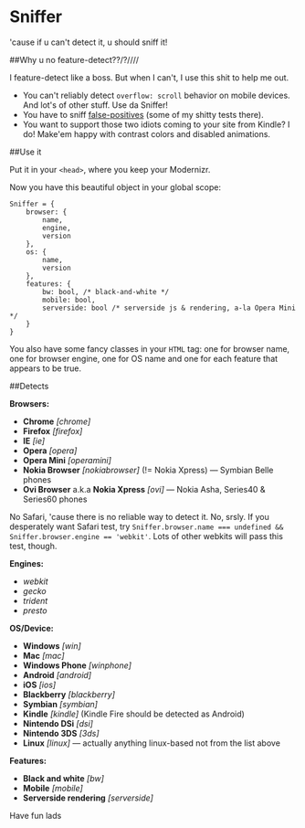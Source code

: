 Sniffer
=======

'cause if u can't detect it, u should sniff it!

##Why u no feature-detect??/?////

I feature-detect like a boss. But when I can't, I use this shit to help me out.

- You can't reliably detect `overflow: scroll` behavior on mobile devices. And lot's of other stuff. Use da Sniffer!
- You have to sniff [false-positives](https://docs.google.com/spreadsheet/ccc?key=0AjA1cIs8C8MGdFdyQ0lMQnhMbHJEeVZpMW9XejhzU2c&usp=sharing) (some of my shitty tests there).
- You want to support those two idiots coming to your site from Kindle? I do! Make'em happy with contrast colors and disabled animations.

##Use it

Put it in your `<head>`, where you keep your Modernizr.

Now you have this beautiful object in your global scope:

	Sniffer = {
		browser: {
			name,
			engine,
			version
		},
		os: {
			name,
			version
		},
		features: {
			bw: bool, /* black-and-white */
			mobile: bool,
			serverside: bool /* serverside js & rendering, a-la Opera Mini */
		}
	}
	
You also have some fancy classes in your `HTML` tag: one for browser name, one for browser engine, one for OS name and one for each feature that appears to be true.

##Detects

**Browsers:**

- **Chrome** *[chrome]*
- **Firefox** *[firefox]*
- **IE** *[ie]*
- **Opera** *[opera]*
- **Opera Mini** *[operamini]*
- **Nokia Browser** *\[nokiabrowser\]* (!= Nokia Xpress) — Symbian Belle phones
- **Ovi Browser** a.k.a **Nokia Xpress** *[ovi]* — Nokia Asha, Series40 & Series60 phones

No Safari, 'cause there is no reliable way to detect it. No, srsly. If you desperately want Safari test, try `Sniffer.browser.name === undefined && Sniffer.browser.engine == 'webkit'`. Lots of other webkits will pass this test, though.

**Engines:**

- *webkit*
- *gecko*
- *trident*
- *presto*

**OS/Device:**

- **Windows** *[win]*
- **Mac** *[mac]*
- **Windows Phone** *[winphone]*
- **Android** *[android]*
- **iOS** *[ios]*
- **Blackberry** *[blackberry]*
- **Symbian** *[symbian]*
- **Kindle** *\[kindle\]* (Kindle Fire should be detected as Android)
- **Nintendo DSi** *[dsi]*
- **Nintendo 3DS** *[3ds]*
- **Linux** *[linux]* — actually anything linux-based not from the list above

**Features:**

- **Black and white** *[bw]*
- **Mobile** *[mobile]*
- **Serverside rendering** *[serverside]*

Have fun lads
